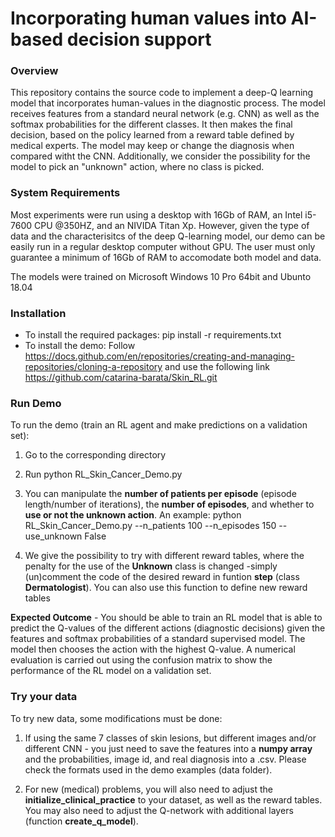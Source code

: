 # 	Incorporating human values into AI-based decision support
 
### Overview
This repository contains the source code to implement a deep-Q learning model that incorporates human-values in the diagnostic process. The model receives features from a standard neural network (e.g. CNN) as well as the softmax probabilities for the different classes. It then makes the final decision, based on the policy learned from a reward table defined by medical experts. The model may keep or change the diagnosis when compared witht the CNN. Additionally, we consider the possibility for the model to pick an "unknown" action, where no class is picked.

### System Requirements
Most experiments were run using a desktop with 16Gb of RAM, an Intel i5-7600 CPU @350HZ, and an NIVIDA Titan Xp. 
However, given the type of data and the characterisitcs of the deep Q-learning model, our demo can be easily run in a regular desktop computer without GPU. The user must only guarantee a minimum of 16Gb of RAM to accomodate both model and data.

The models were trained on Microsoft Windows 10 Pro 64bit and Ubunto 18.04

### Installation
* To install the required packages: pip install -r requirements.txt
* To install the demo: Follow https://docs.github.com/en/repositories/creating-and-managing-repositories/cloning-a-repository and use the following link https://github.com/catarina-barata/Skin_RL.git

### Run Demo
To run the demo (train an RL agent and make predictions on a validation set):
1) Go  to the corresponding directory

2) Run python RL_Skin_Cancer_Demo.py

3) You can manipulate the **number of patients per episode** (episode length/number of iterations), the **number of episodes**, and whether to **use or not the unknown action**.
An example: python RL_Skin_Cancer_Demo.py --n_patients 100 --n_episodes 150 --use_unknown False

4) We give the possibility to try with different reward tables, where the penalty for the use of the **Unknown** class is changed -simply (un)comment the code of the desired reward in funtion **step** (class **Dermatologist**).
You can also use this function to define new reward tables

**Expected Outcome** - You should be able to train an RL model that is able to predict the Q-values of the different actions (diagnostic decisions) given the features and softmax probabilities of a standard supervised model. The model then chooses the action with the highest Q-value. A numerical evaluation is carried out using the confusion matrix to show the performance of the RL model on a validation set.

### Try your data
To try new data, some modifications must be done:
1) If using the same 7 classes of skin lesions, but different images and/or different CNN - you just need to save the features into a **numpy array** and the probabilities, image id, and real diagnosis into a .csv. Please check the formats used in the demo examples (data folder).

2) For new (medical) problems, you will also need to adjust the **initialize_clinical_practice** to your dataset, as well as the reward tables.
You may also need to adjust the Q-network with additional layers (function **create_q_model**).
 

